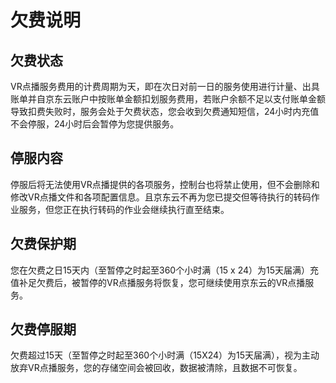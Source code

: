 # 欠费说明

## 欠费状态  

VR点播服务费用的计费周期为天，即在次日对前一日的服务使用进行计量、出具账单并自京东云账户中按账单金额扣划服务费用，若账户余额不足以支付账单金额导致扣费失败时，服务会处于欠费状态，您会收到欠费通知短信，24小时内充值不会停服，24小时后会暂停为您提供服务。
## 停服内容

停服后将无法使用VR点播提供的各项服务，控制台也将禁止使用，但不会删除和修改VR点播文件和各项配置信息。且京东云不再为您已提交但等待执行的转码作业服务，但您正在执行转码的作业会继续执行直至结束。

## 欠费保护期

您在欠费之日15天内（至暂停之时起至360个小时满（15 x 24）为15天届满）充值补足欠费后，被暂停的VR点播服务将恢复，您可继续使用京东云的VR点播服务。

## 欠费停服期

欠费超过15天（至暂停之时起至360个小时满（15X24）为15天届满），视为主动放弃VR点播服务，您的存储空间会被回收，数据被清除，且数据不可恢复。
